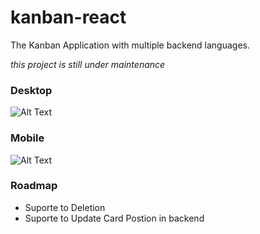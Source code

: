 # kanban-react
The Kanban Application with multiple backend languages.

*this project is still under maintenance*

### Desktop
![Alt Text](https://raw.githubusercontent.com/allangomessl/kanban-react/f97c7ca0fe0933074edbd7eaa75aa67293b926ab/docs/desktop.gif)


### Mobile
![Alt Text](https://github.com/allangomessl/kanban-react/blob/master/docs/mobile.gif?raw=true)

### Roadmap
- Suporte to Deletion
- Suporte to Update Card Postion in backend
